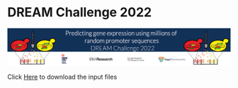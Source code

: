 # DREAM Challenge 2022

![alt text](banner.png)

Click <a href="https://drive.google.com/drive/folders/1aziagRaXilzBIo1VwjQDkXi9kDMovmDn?usp=sharing">Here</a> to download the input files
